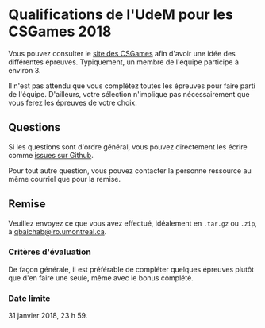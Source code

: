 # Qualifications de l'UdeM pour les CSGames 2018

Vous pouvez consulter le [site des CSGames](//2018.csgames.org/#Competitions)
afin d'avoir une idée des différentes épreuves. Typiquement, un membre de
l'équipe participe à environ 3.

Il n'est pas attendu que vous complétez toutes les épreuves pour faire parti de
l'équipe. D'ailleurs, votre sélection n'implique pas nécessairement que vous
ferez les épreuves de votre choix.

## Questions

Si les questions sont d'ordre général, vous pouvez directement les écrire comme
[issues sur Github](//github.com/AEDIROUM/csgames-qualif-2018/issues).

Pour tout autre question, vous pouvez contacter la personne ressource au même
courriel que pour la remise.

## Remise

Veuillez envoyez ce que vous avez effectué, idéalement en `.tar.gz` ou `.zip`, à
[qbaichab@iro.umontreal.ca](mailto:qbaichab@iro.umontreal.ca).

### Critères d'évaluation

De façon générale, il est préférable de compléter quelques épreuves plutôt que
d'en faire une seule, même avec le bonus complété.

### Date limite

31 janvier 2018, 23 h 59.
